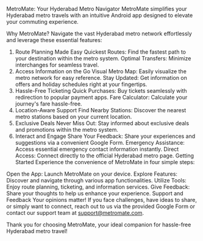 MetroMate: Your Hyderabad Metro Navigator
MetroMate simplifies your Hyderabad metro travels with an intuitive Android app designed to elevate your commuting experience.

Why MetroMate?
Navigate the vast Hyderabad metro network effortlessly and leverage these essential features:

1. Route Planning Made Easy
Quickest Routes: Find the fastest path to your destination within the metro system.
Optimal Transfers: Minimize interchanges for seamless travel.
2. Access Information on the Go
Visual Metro Map: Easily visualize the metro network for easy reference.
Stay Updated: Get information on offers and holiday schedules right at your fingertips.
3. Hassle-Free Ticketing
Quick Purchases: Buy tickets seamlessly with redirection to popular payment apps.
Fare Calculator: Calculate your journey's fare hassle-free.
4. Location-Aware Support
Find Nearby Stations: Discover the nearest metro stations based on your current location.
5. Exclusive Deals
Never Miss Out: Stay informed about exclusive deals and promotions within the metro system.
6. Interact and Engage
Share Your Feedback: Share your experiences and suggestions via a convenient Google Form.
Emergency Assistance: Access essential emergency contact information instantly.
Direct Access: Connect directly to the official Hyderabad metro page.
Getting Started
Experience the convenience of MetroMate in four simple steps:

Open the App: Launch MetroMate on your device.
Explore Features: Discover and navigate through various app functionalities.
Utilize Tools: Enjoy route planning, ticketing, and information services.
Give Feedback: Share your thoughts to help us enhance your experience.
Support and Feedback
Your opinions matter! If you face challenges, have ideas to share, or simply want to connect, reach out to us via the provided Google Form or contact our support team at support@metromate.com.

Thank you for choosing MetroMate, your ideal companion for hassle-free Hyderabad metro travel!
